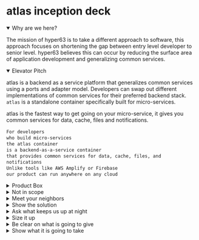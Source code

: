 # atlas inception deck 

<details open>
<summary>Why are we here?</summary>

The mission of hyper63 is to take a different approach to software, this approach
focuses on shortening the gap between entry level developer to senior level. hyper63
believes this can occur by reducing the surface area of application development and
generalizing common services.

</details>  

<details open>
<summary>Elevator Pitch</summary>

atlas is a backend as a service platform that generalizes common services using a
ports and adapter model. Developers can swap out different implementations of common
services for their preferred backend stack. `atlas` is a standalone container
specifically built for micro-services.  

atlas is the fastest way to get going on your micro-service, it gives you common
services for data, cache, files and notifications.

```
For developers
who build micro-services
the atlas container
is a backend-as-a-service container
that provides common services for data, cache, files, and notifications
Unlike tools like AWS Amplify or Firebase
our product can run anywhere on any cloud
```


</details>

<details>
<summary>Product Box </summary>

</details>

<details>
<summary>Not in scope</summary>

What is not in scope for atlas in this release?

* no capability to connect to services sources outside of the service boundary
* no managed services for this release
* extensibility - micro v1 is focused on simplicity
* server-less - not in scope for this release just cloud-native

</details>

<details>
<summary>Meet your neighbors</summary>

What attributes do we need to make sure we account for to ship!

* Security

Must address access, the purpose of this micro-service is to run within a secured environment like a kubernetes environment or a vpc. API Keys will be need to be managed for dynamic runtime environments.

* Compliance

N/A for micro

* Support

Opensource support will be managed by a community board. Professional support services will be offered on an annual license bases.

</details>

<details>
<summary>Show the solution</summary>

![Highlevel Design](hubble-micro.png)

[Design Document](design/index.md)

</details>

<details>
<summary>Ask what keeps us up at night</summary>

What are the product risks?

* Small team
* Opensource and distributed
* Spaced implementation

</details>

<details>
<summary>Size it up</summary>

Do we have a 1, 3, 6 month project here? (rough guess)

From design to delivery the rough guess is we have a 3 month project scope:

* 1 month to get the initial implementation working
* 1 month to review and ratify design and implementation
* 1 month to test and iterate on feedback with current constraints

</details>

<details>
<summary>Be clear on what is going to give</summary>

In order to ship a viable project we must be clear on what is going to give, often times you can have all the things, you must make hard decisions on what can and cannot be accomplished within your constraints.

* Scope - flexible, but focus on keeping small
* Quality - all business rule code needs to be tested and reviewed
* Delivery Date - flexible to keep quality high
* Budget - strategic if justification for specialization then consider
* Ease of use - strategic and core of the value prop for customers
* Simplicity - strategic
* Detailed audits - volunteers based

</details>

<details>
<summary>Show what it is going to take</summary>

This is an opensource project and it will take all of the following competencies:

* Project manager
* UX Designer
* Developers
* Analyst
* Customer
* Tester

These competencies can happen over time and input and suggestions can occur via change requests and RFCs (Request for Change).

</details>
